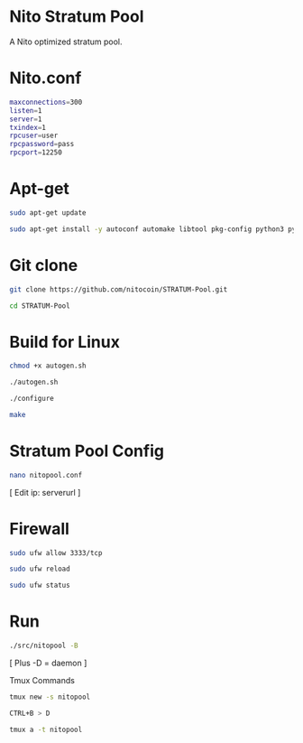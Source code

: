 # Nito Stratum Pool
A Nito optimized stratum pool.

# Nito.conf
```bash
maxconnections=300
listen=1
server=1
txindex=1
rpcuser=user
rpcpassword=pass
rpcport=12250
```


# Apt-get
```bash
sudo apt-get update

sudo apt-get install -y autoconf automake libtool pkg-config python3 python3-pip build-essential libssl-dev git yasm libzmq3-dev pkgconf git tmux nano
```
# Git clone
```bash
git clone https://github.com/nitocoin/STRATUM-Pool.git

cd STRATUM-Pool
```
# Build for Linux
```bash
chmod +x autogen.sh

./autogen.sh

./configure

make
```
# Stratum Pool Config 
```bash
nano nitopool.conf
```
[ Edit ip: serverurl ]

# Firewall
```bash
sudo ufw allow 3333/tcp

sudo ufw reload

sudo ufw status
```

# Run
```bash
./src/nitopool -B
```
[ Plus -D = daemon ]

Tmux Commands
```bash
tmux new -s nitopool

CTRL+B > D

tmux a -t nitopool
```
